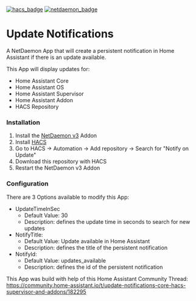 [![hacs_badge](https://img.shields.io/badge/HACS-Default-41BDF5.svg)](https://github.com/hacs/integration)
[![netdaemon_badge](https://img.shields.io/badge/NetDaemon-v3-pink)](https://netdaemon.xyz/docs/v3)

# Update Notifications
A NetDaemon App that will create a persistent notification in Home Assistant if there is an update available.  
  
  
This App will display updates for:  
- Home Assistant Core
- Home Assistant OS
- Home Assistant Supervisor
- Home Assistant Addon
- HACS Repository
  
### Installation
1. Install the [NetDaemon v3](https://netdaemon.xyz/docs/v3/started/installation) Addon
2. Install [HACS](https://hacs.xyz/docs/setup/download)
2. Go to HACS -> Automation -> Add repository -> Search for "Notify on Update"
3. Download this repository with HACS
4. Restart the NetDaemon v3 Addon

### Configuration  
There are 3 Options available to modify this App:  
- UpdateTimeInSec
  - Default Value: 30
  - Description: defines the update time in seconds to search for new updates
- NotifyTitle:
  - Default Value: Update available in Home Assistant
  - Description: defines the title of the persistent notification
- NotifyId:
  - Default Value: updates_available
  - Description: defines the id of the persistent notification
  
  
This App was build with help of this Home Assistant Community Thread:  
https://community.home-assistant.io/t/update-notifications-core-hacs-supervisor-and-addons/182295
